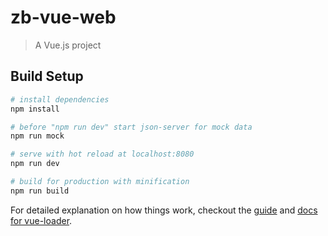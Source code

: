 # zb-vue-web

> A Vue.js project

## Build Setup

``` bash
# install dependencies
npm install

# before "npm run dev" start json-server for mock data
npm run mock

# serve with hot reload at localhost:8080
npm run dev

# build for production with minification
npm run build
```

For detailed explanation on how things work, checkout the [guide](http://vuejs-templates.github.io/webpack/) and [docs for vue-loader](http://vuejs.github.io/vue-loader).
